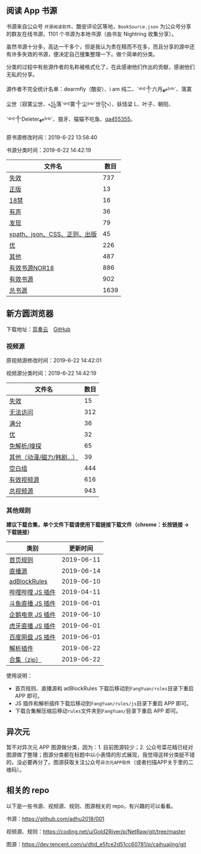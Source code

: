## 阅读 App 书源

书源来自公众号 `开源阅读软件`、酷安评论区等地，`BookSource.json` 为公众号分享的群友在线书源，1101 个书源为本地书源（由书友 Nightring 收集分享）。

虽然书源十分多，高达一千多个，但是我认为贵在精而不在多，而且分享的源中还有许多失效的书源，便决定自己搜集整理一下。做个简单的分类。

分类的过程中有些源作者的名称被格式化了，在此感谢他们作出的贡献，感谢他们无私的分享。

源作者不完全统计名单：dearmfly（酷安）、i am 纯二、༺༒六月ޓﻬ༻、落寞尘世（寂寞尘世、꧁落༺寞༒尘༻世꧂）、妖怪梁 L、叶子、朝阳、༺༒Deleterޓﻬ༻、狼牙、猫猫不吃鱼、[qa455355](https://raw.githubusercontent.com/adhu2018/001/master/qa455355.txt)。

原书源修改时间：2019-6-22 13:58:40

书源分类时间：2019-6-22 14:42:19

| 文件名                                              | 数目 |
| --------------------------------------------------- | ---- |
| [失效](/yuedu/invalid.json)                         | 737  |
| [正版](/yuedu/genuine.json)                         | 13   |
| [18禁](/yuedu/R18.json)                             | 16   |
| [有声](/yuedu/audio.json)                           | 36   |
| [发现](/yuedu/discover.json)                        | 79   |
| [xpath、json、CSS、正则、出版](/yuedu/special.json) | 45   |
| [优](/yuedu/highQuality.json)                       | 226  |
| [其他](/yuedu/others.json)                          | 487  |
| [有效书源NOR18](/yuedu/fullNOR18.json)              | 886  |
| [有效书源](/yuedu/full.json)                        | 902  |
| [总书源](/yuedu/fullSourceIncludeInvalid.json)      | 1639 |

## 新方圆浏览器

下载地址：[蓝奏云](https://www.lanzous.com/b201988)&emsp;[GitHub](fangyuan/新方圆浏览器_V5.19.0607.00.zip)

### 视频源

原视频源修改时间：2019-6-22 14:42:01

视频源分类时间：2019-6-22 14:42:19

| 文件名                                             | 数目 |
| -------------------------------------------------- | ---- |
| [失效](/fangyuan/invalid.json)                     | 15   |
| [无法访问](/fangyuan/inaccessible.json)            | 312  |
| [满分](/fangyuan/fullScore.json)                   | 36   |
| [优](/fangyuan/highQuality.json)                   | 32   |
| [免解析/嗅探](/fangyuan/notDetect.json)            | 65   |
| [其他（动漫/磁力/韩剧...）](/fangyuan/others.json) | 39   |
| [空白组](/fangyuan/emptyGroup.json)                | 444  |
| [有效视频源](/fangyuan/full.json)                  | 616  |
| [总视频源](/fangyuan/videoSource/videoRule.json)   | 943  |

### 其他规则

**建议下载合集，单个文件下载请使用下载链接下载文件（chrome：长按链接 -> 下载链接）**

| 类别                                                    | 更新时间   |
| ------------------------------------------------------- | ---------- |
| [首页规则](/fangyuan/rules/home.json)                   | 2019-06-11 |
| [直播源](fangyuan/rules/tvLive.json)                    | 2019-06-14 |
| [adBlockRules](fangyuan/rules/adBlockRule.txt)          | 2019-06-10 |
| [哔哩哔哩 JS 插件](fangyuan/rules/js/m.bilibili.com.js) | 2019-04-11 |
| [斗鱼直播 JS 插件](fangyuan/rules/js/m.douyu.com.js)    | 2019-06-01 |
| [企鹅电竞 JS 插件](fangyuan/rules/js/m.egame.qq.com.js) | 2019-06-10 |
| [虎牙直播 JS 插件](fangyuan/rules/js/m.huya.com.js)     | 2019-06-01 |
| [百度网盘 JS 插件](fangyuan/rules/js/pan.baidu.com.js)  | 2019-06-01 |
| [解析插件](fangyuan/rules/js/global.js)                 | 2019-06-22 |
| [合集（zip）](fangyuan/rules/rules.zip)                       | 2019-06-22 |

使用说明：

- 首页规则、直播源和 adBlockRules 下载后移动到`FangYuan/rules`目录下重启 APP 即可。
- JS 插件和解析插件下载后移动到`FangYuan/rules/js`目录下重启 APP 即可。
- 下载合集解压缩后移动`rules`文件夹到`FangYuan/`目录下重启 APP 即可。

## 异次元

暂不对异次元 APP 图源做分类，因为：1. 目前图源较少；2. 公众号菜花精已经对图源做了整理；图源分类都在标题中以小表情的形式展现，我觉得这样分类挺不错的，没必要再分了。图源获取关注公众号`异次元APP软件`（或者扫描APP关于里的二维码）。

## 相关的 repo

以下是一些书源、视频源、规则、图源相关的 repo，有兴趣的可以看看。

书源：<https://github.com/adhu2018/001>

视频源、规则：<https://coding.net/u/Gold2River/p/NetRaw/git/tree/master>

图源：<https://dev.tencent.com/u/dtid_e5fce2d51cc60781/p/caihuajing/git>
